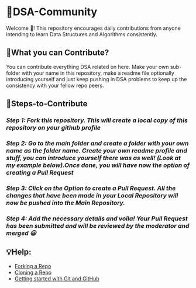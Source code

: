 # 📌DSA-Community
Welcome 🙌! This repository encourages daily contributions from anyone intending to learn Data Structures and Algorithms consistently. 

## 📝What you can Contribute? 
You can contribute everything DSA related on here. Make your own sub-folder with your name in this repository, make a readme file optionally introducing yourself and just keep pushing in DSA problems to keep up the consistency with your fellow repo peers.


## 🙌Steps-to-Contribute

### ***Step 1:*** *Fork this repository. This will create a local copy of this repository on your github profile* 

### ***Step 2:*** *Go to the main folder and create a folder with your own name as the folder name. Create your own readme profile and stuff, you can introduce yourself there was as well! (Look at my example below).Once done, you will have now the option of creating a Pull Request*

### ***Step 3:*** *Click on the Option to create a Pull Request. All the changes that have been made in your Local Repository will now be pushed into the Main Repository.*

### ***Step 4:*** *Add the necessary details and voila! Your Pull Request has been submitted and will be reviewed by the moderator and merged 😃*

## 💡Help: 
- [Forking a Repo](https://help.github.com/en/github/getting-started-with-github/fork-a-repo)
- [Cloning a Repo](https://help.github.com/en/desktop/contributing-to-projects/creating-a-pull-request)
- [Getting started with Git and GitHub](https://towardsdatascience.com/getting-started-with-git-and-github-6fcd0f2d4ac6)